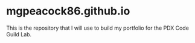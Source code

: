 # mgpeacock86.github.io

This is the repository that I will use to build my portfolio for the PDX Code Guild Lab.
